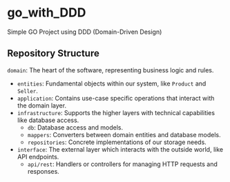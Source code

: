 # go_with_DDD
Simple GO Project using DDD (Domain-Driven Design)
## Repository Structure
`domain`: The heart of the software, representing business logic and rules.
- `entities`: Fundamental objects within our system, like `Product` and `Seller`.
- `application`: Contains use-case specific operations that interact with the domain layer.
- `infrastructure`: Supports the higher layers with technical capabilities like database access.
    - `db`: Database access and models.
    - `mappers`: Converters between domain entities and database models.
    - `repositories`: Concrete implementations of our storage needs.
- `interface`: The external layer which interacts with the outside world, like API endpoints.
    - `api/rest`: Handlers or controllers for managing HTTP requests and responses.


